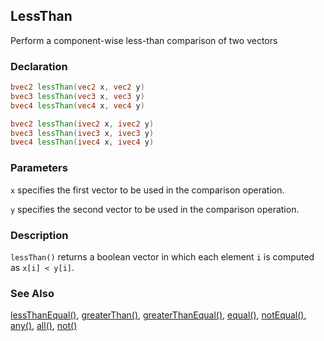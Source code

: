## LessThan
Perform a component-wise less-than comparison of two vectors

### Declaration
```glsl
bvec2 lessThan(vec2 x, vec2 y)  
bvec3 lessThan(vec3 x, vec3 y)    
bvec4 lessThan(vec4 x, vec4 y)  

bvec2 lessThan(ivec2 x, ivec2 y)  
bvec3 lessThan(ivec3 x, ivec3 y)  
bvec4 lessThan(ivec4 x, ivec4 y)
```

### Parameters
```x``` specifies the first vector to be used in the comparison operation.

```y``` specifies the second vector to be used in the comparison operation.

### Description
```lessThan()``` returns a boolean vector in which each element ```i``` is computed as ```x[i] < y[i]```.

### See Also
[lessThanEqual()](index.html#lessThanEqual.md), [greaterThan()](index.html#greaterThan.md), [greaterThanEqual()](index.html#greaterThanEqual.md), [equal()](index.html#equal.md), [notEqual()](index.html#notEqual.md), [any()](index.html#any.md), [all()](index.html#all.md), [not()](index.html#not.md)
